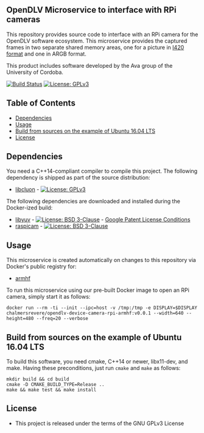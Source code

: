 ## OpenDLV Microservice to interface with RPi cameras

This repository provides source code to interface with an RPi camera
for the OpenDLV software ecosystem. This microservice provides the captured frames
in two separate shared memory areas, one for a picture in [I420 format](https://wiki.videolan.org/YUV/#I420)
and one in ARGB format.

This product includes software developed by the Ava group of the University of Cordoba.

[![Build Status](https://travis-ci.org/chalmers-revere/opendlv-device-camera-rpi.svg?branch=master)](https://travis-ci.org/chalmers-revere/opendlv-device-camera-rpi) [![License: GPLv3](https://img.shields.io/badge/license-GPL--3-blue.svg
)](https://www.gnu.org/licenses/gpl-3.0.txt)


## Table of Contents
* [Dependencies](#dependencies)
* [Usage](#usage)
* [Build from sources on the example of Ubuntu 16.04 LTS](#build-from-sources-on-the-example-of-ubuntu-1604-lts)
* [License](#license)


## Dependencies
You need a C++14-compliant compiler to compile this project. The following
dependency is shipped as part of the source distribution:

* [libcluon](https://github.com/chrberger/libcluon) - [![License: GPLv3](https://img.shields.io/badge/license-GPL--3-blue.svg
)](https://www.gnu.org/licenses/gpl-3.0.txt)

The following dependencies are downloaded and installed during the Docker-ized build:
* [libyuv](https://chromium.googlesource.com/libyuv/libyuv/+/master) - [![License: BSD 3-Clause](https://img.shields.io/badge/License-BSD%203--Clause-blue.svg)](https://opensource.org/licenses/BSD-3-Clause) - [Google Patent License Conditions](https://chromium.googlesource.com/libyuv/libyuv/+/master/PATENTS)
* [raspicam](https://github.com/cedricve/raspicam) - [![License: BSD 3-Clause](https://img.shields.io/badge/License-BSD%203--Clause-blue.svg)](https://opensource.org/licenses/BSD-3-Clause)


## Usage
This microservice is created automatically on changes to this repository via Docker's public registry for:
* [armhf](https://hub.docker.com/r/chalmersrevere/opendlv-device-camera-rpi-armhf/tags/)

To run this microservice using our pre-built Docker image to open an RPi camera, simply start it as follows:

```
docker run --rm -ti --init --ipc=host -v /tmp:/tmp -e DISPLAY=$DISPLAY chalmersrevere/opendlv-device-camera-rpi-armhf:v0.0.1 --width=640 --height=480 --freq=20 --verbose
```


## Build from sources on the example of Ubuntu 16.04 LTS
To build this software, you need cmake, C++14 or newer, libx11-dev, and make.
Having these preconditions, just run `cmake` and `make` as follows:

```
mkdir build && cd build
cmake -D CMAKE_BUILD_TYPE=Release ..
make && make test && make install
```


## License

* This project is released under the terms of the GNU GPLv3 License

